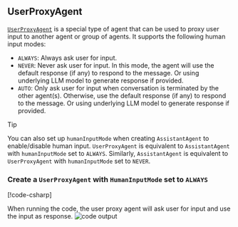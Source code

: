 ## UserProxyAgent

[`UserProxyAgent`](../api/DevGpt.UserProxyAgent.yml) is a special type of agent that can be used to proxy user input to another agent or group of agents. It supports the following human input modes:
- `ALWAYS`: Always ask user for input.
- `NEVER`: Never ask user for input. In this mode, the agent will use the default response (if any) to respond to the message. Or using underlying LLM model to generate response if provided.
- `AUTO`: Only ask user for input when conversation is terminated by the other agent(s). Otherwise, use the default response (if any) to respond to the message. Or using underlying LLM model to generate response if provided.

> [!TIP]
> You can also set up `humanInputMode` when creating `AssistantAgent` to enable/disable human input. `UserProxyAgent` is equivalent to `AssistantAgent` with `humanInputMode` set to `ALWAYS`. Similarly, `AssistantAgent` is equivalent to `UserProxyAgent` with `humanInputMode` set to `NEVER`.

### Create a `UserProxyAgent` with `HumanInputMode` set to `ALWAYS`

[!code-csharp[](../../sample/DevGpt.BasicSamples/CodeSnippet/UserProxyAgentCodeSnippet.cs?name=code_snippet_1)]

When running the code, the user proxy agent will ask user for input and use the input as response.
![code output](../images/articles/CreateUserProxyAgent/image-1.png)